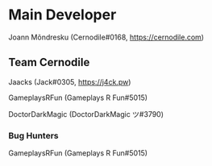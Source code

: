 # Main Developer
Joann Mõndresku (Cernodile#0168, https://cernodile.com)

## Team Cernodile
Jaacks (Jack#0305, https://j4ck.pw)

GameplaysRFun (Gameplays R Fun#5015)

DoctorDarkMagic (DoctorDarkMagic ツ#3790)

### Bug Hunters
GameplaysRFun (Gameplays R Fun#5015)

